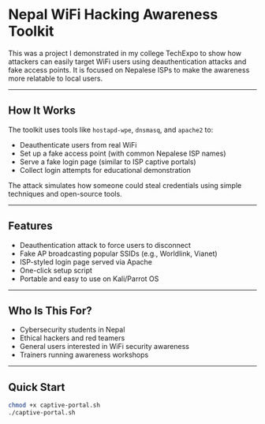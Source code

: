 # Nepal WiFi Hacking Awareness Toolkit

This was a project I demonstrated in my college TechExpo to show how attackers can easily target WiFi users using deauthentication attacks and fake access points. 
It is focused on Nepalese ISPs to make the awareness more relatable to local users.

---

## How It Works

The toolkit uses tools like `hostapd-wpe`, `dnsmasq`, and `apache2` to:

- Deauthenticate users from real WiFi
- Set up a fake access point (with common Nepalese ISP names)
- Serve a fake login page (similar to ISP captive portals)
- Collect login attempts for educational demonstration

The attack simulates how someone could steal credentials using simple techniques and open-source tools.

---

## Features

- Deauthentication attack to force users to disconnect
- Fake AP broadcasting popular SSIDs (e.g., Worldlink, Vianet)
- ISP-styled login page served via Apache
- One-click setup script
- Portable and easy to use on Kali/Parrot OS

---

## Who Is This For?

- Cybersecurity students in Nepal
- Ethical hackers and red teamers
- General users interested in WiFi security awareness
- Trainers running awareness workshops

---

## Quick Start

```bash
chmod +x captive-portal.sh
./captive-portal.sh




